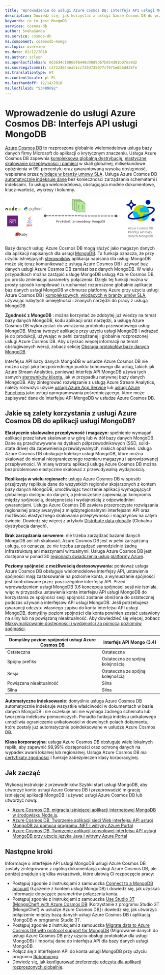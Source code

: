 ```yaml
---
title: 'Wprowadzenie do usługi Azure Cosmos DB: Interfejs API usługi MongoDB'
description: Dowiedz się, jak korzystać z usługi Azure Cosmos DB do przechowywania i wysyłania zapytań do ogromnych wolumenów dokumentów JSON z małym opóźnieniem przy użyciu popularnych interfejsów API MongoDB OSS.
keywords: co to jest MongoDB
services: cosmos-db
author: SnehaGunda
ms.service: cosmos-db
ms.component: cosmosdb-mongo
ms.topic: overview
ms.date: 02/12/2018
ms.author: sclyon
ms.openlocfilehash: 0d36d4c18860f6448d98d9d67b854d91b07ea9d2
ms.sourcegitcommit: c37122644eab1cc739d735077cf971edb6d428fe
ms.translationtype: HT
ms.contentlocale: pl-PL
ms.lasthandoff: 12/14/2018
ms.locfileid: "53409092"
---
```

# <a name="introduction-to-azure-cosmos-db-mongodb-api"></a>Wprowadzenie do usługi Azure Cosmos DB: Interfejs API usługi MongoDB

[Azure Cosmos DB](../cosmos-db/introduction.md) to rozproszona globalnie wielomodelowa usługa bazy danych firmy Microsoft do aplikacji o krytycznym znaczeniu. Usługa Azure Cosmos DB zapewnia [kompleksową globalną dystrybucję](distribute-data-globally.md), [elastyczne skalowanie przepływności i pamięci](partition-data.md) w skali globalnej, milisekundowe opóźnienia w 99. percentylu oraz gwarantowaną wysoką dostępność, wspierane przez [wiodące w branży umowy SLA](https://azure.microsoft.com/support/legal/sla/cosmos-db/). Usługa Azure Cosmos DB [automatycznie indeksuje dane](https://www.vldb.org/pvldb/vol8/p1668-shukla.pdf) bez konieczności zarządzania schematami i indeksami. To usługa wielomodelowa, obsługująca modele dokumentowe, klucz-wartość, wykresy i kolumny. 

![Usługa Azure Cosmos DB Interfejs API usługi MongoDB](./media/mongodb-introduction/cosmosdb-mongodb.png) 

Bazy danych usługi Azure Cosmos DB mogą służyć jako magazyn danych dla aplikacji napisanych dla usługi [MongoDB](https://docs.mongodb.com/manual/introduction/). Ta funkcja oznacza, że przy użyciu istniejących [sterowników](https://docs.mongodb.org/ecosystem/drivers/) aplikacja napisana dla usługi MongoDB może się teraz komunikować z usługą Azure Cosmos DB i używać baz danych usługi Azure Cosmos DB zamiast baz danych MongoDB. W wielu przypadkach można zastąpić usługę MongoDB usługą Azure Cosmos DB, po prostu zmieniając parametry połączenia. Dzięki tej funkcji można w prosty sposób kompilować i uruchamiać rozproszone globalnie aplikacje baz danych usługi MongoDB w chmurze platformy Azure przy użyciu usługi Azure Cosmos DB i [kompleksowych, wiodących w branży umów SLA](https://azure.microsoft.com/support/legal/sla/cosmos-db), używając nabytych umiejętności i znanych narzędzi do pracy z usługą MongoDB.

**Zgodność z MongoDB** : można korzystać ze zdobytej już wiedzy na temat bazy danych MongoDB, kodu aplikacji oraz narzędzi, a usługę Azure Cosmos DB wykorzystać do wdrażania protokołu przewodowego usługi MongoDB. Można tworzyć aplikacje przy użyciu usługi MongoDB i wdrażać je do produkcji, używając w pełni zarządzanej i globalnie rozproszonej usługi Azure Cosmos DB. Aby uzyskać więcej informacji na temat obsługiwanych wersji, zobacz sekcję [Obsługa protokołów bazy danych MongoDB](mongodb-feature-support.md#mongodb-protocol-support).

Interfejsu API bazy danych MongoDB w usłudze Azure Cosmos DB nie można użyć jako bezpośredniego punktu końcowego dla usług, takich jak Azure Stream Analytics, ponieważ interfejs API MongoDB używa tych samych [sterowników klienta](https://docs.mongodb.org/ecosystem/drivers/), jak w przypadku natywnej bazy danych MongoDB. Aby zintegrować rozwiązanie z usługą Azure Stream Analytics, należy rozważyć użycie [usługi Azure App Service](../app-service/app-service-web-overview.md) lub [usługi Azure Functions](../azure-functions/functions-overview.md) jako usługi oprogramowania pośredniczącego, które może zapisywać dane do interfejsu API MongoDB w usłudze Azure Cosmos DB.

## <a name="what-is-the-benefit-of-using-azure-cosmos-db-for-mongodb-applications"></a>Jakie są zalety korzystania z usługi Azure Cosmos DB do aplikacji usługi MongoDB?

**Elastycznie skalowalne przepływność i magazyn:** spełnienie wymagań aplikacji przez łatwe skalowanie w górę lub w dół bazy danych MongoDB. Dane są przechowywane na dyskach półprzewodnikowych (SSD, solid-state drive) dla zapewnienia przewidywalnych, niskich opóźnień. Usługa Azure Cosmos DB obsługuje kolekcje usługi MongoDB, które można skalować do niemal nieograniczonego rozmiaru magazynu i aprowizowanej przepływności. W miarę wzrostu aplikacji usługę Azure Cosmos DB można bezproblemowo elastycznie skalować z przewidywalną wydajnością. 

**Replikacja w wielu regionach:** usługa Azure Cosmos DB w sposób przejrzysty replikuje dane do wszystkich regionów skojarzonych z kontem bazy danych MongoDB, umożliwiając tworzenie aplikacji wymagających globalnego dostępu do danych, a jednocześnie zapewniając kompromis między spójnością, dostępnością i wydajnością z odpowiednimi gwarancjami. Usługa Azure Cosmos DB zawiera przezroczyste rozwiązania regionalnej pracy awaryjnej z międzyregionalnymi interfejsami API oraz możliwość elastycznego skalowania przepływności i magazynów na całym świecie. Dowiedz się więcej z artykułu [Distribute data globally](distribute-data-globally.md) (Globalna dystrybucja danych).

**Brak zarządzania serwerem**: nie trzeba zarządzać bazami danych MongoDB ani ich skalować. Azure Cosmos DB jest w pełni zarządzaną usługą, co oznacza, że nie trzeba zarządzać samodzielnie żadną infrastrukturą ani maszynami wirtualnymi. Usługa Azure Cosmos DB jest dostępna w ponad 30 [regionach świadczenia usług platformy Azure](https://azure.microsoft.com/regions/services/).

**Poziomy spójności z możliwością dostosowywania:** ponieważ usługa Azure Cosmos DB obsługuje wielomodelowe interfejsy API, ustawienia spójności mają zastosowanie na poziomie konta, a wymuszanie spójności jest kontrolowane przez poszczególne interfejsy API. Przed wprowadzeniem usługi MongoDB 3.6 koncepcja spójności sesji nie istniała, więc w przypadku ustawienia konta interfejsu API usługi MongoDB do korzystania ze spójności sesji spójność zostanie obniżona do ostatecznej podczas używania interfejsów API usługi MongoDB. Jeśli potrzebujesz gwarancji odczytu własnego zapisu do konta interfejsu API usługi MongoDB, domyślny poziom spójności dla konta powinien zostać ustawiony na silny lub na powiązaną nieaktualność. Aby dowiedzieć się więcej, zobacz [Maksymalizowanie dostępności i wydajności za pomocą poziomów spójności](consistency-levels.md).

| Domyślny poziom spójności usługi Azure Cosmos DB |   Interfejs API Mongo (3.4) |
|---|---|
|Ostateczna| Ostateczna |
|Spójny prefiks| Ostateczna ze spójną kolejnością |
|Sesja| Ostateczna ze spójną kolejnością |
|Powiązana nieaktualność| Silna |
| Silna | Silna |

**Automatyczne indeksowanie**: domyślnie usługa Azure Cosmos DB automatycznie indeksuje wszystkie właściwości w dokumentach w bazie danych MongoDB i nie oczekuje ani nie wymaga żadnego schematu lub tworzenia indeksów pomocniczych. Ponadto funkcja indeksu unikatowego umożliwia ograniczenie unikatowości w dowolnych polach dokumentu, które zostały już automatycznie poindeksowane w usłudze Azure Cosmos DB.

**Klasa korporacyjna**: usługa Azure Cosmos DB obsługuje wiele lokalnych replik, aby zapewnić 99,99% dostępności oraz ochronę danych na wypadek awarii lokalnej lub regionalnej. Usługa Azure Cosmos DB ma [certyfikaty zgodności](https://www.microsoft.com/trustcenter) i funkcje zabezpieczeń klasy korporacyjnej. 

## <a name="how-to-get-started"></a>Jak zacząć

Wykonaj instrukcje z przewodników Szybki start usługi MongoDB, aby utworzyć konto usługi Azure Cosmos DB i przeprowadzić migrację istniejącej aplikacji MongoDB i używać usługi Azure Cosmos DB lub utworzyć nową:

* [Azure Cosmos DB: migracja istniejącej aplikacji internetowej MongoDB w środowisku Node.js](create-mongodb-nodejs.md).
* [Azure Cosmos DB: Tworzenie aplikacji sieci Web interfejsu API usługi MongoDB za pomocą programu .NET i witryny Azure Portal](create-mongodb-dotnet.md)
* [Azure Cosmos DB: Tworzenie aplikacji konsolowej interfejsu API usługi MongoDB przy użyciu języka Java i witryny Azure Portal](create-mongodb-java.md)

## <a name="next-steps"></a>Następne kroki

Informacje o interfejsie API usługi MongoDB usługi Azure Cosmos DB zostały zintegrowane z ogólną dokumentacją usługi Azure Cosmos DB, ale poniżej znajduje się kilka wskazówek, które ułatwią Ci rozpoczęcie pracy:

* Postępuj zgodnie z instrukcjami z samouczka [Connect to a MongoDB account](connect-mongodb-account.md) (Łączenie z kontem usługi MongoDB) i dowiedz się, jak uzyskać informacje dotyczące parametrów połączenia konta.
* Postępuj zgodnie z instrukcjami z samouczka [Use Studio 3T (MongoChef) with Azure Cosmos DB](mongodb-mongochef.md) [Korzystanie z programu Studio 3T (MongoChef) w usłudze Azure Cosmos DB] i dowiedz się, jak utworzyć połączenie między bazą danych usługi Azure Cosmos DB i aplikacją MongoDB w programie Studio 3T.
* Postępuj zgodnie z instrukcjami z samouczka [Migrate data to Azure Cosmos DB with protocol support for MongoDB](mongodb-migrate.md) (Migrowanie danych do usługi Azure Cosmos DB przy użyciu obsługi protokołów dla usługi MongoDB) i importuj dane do interfejsu API dla bazy danych usługi MongoDB.
* Połącz się z interfejsem API do konta usługi MongoDB przy użyciu programu [Robomongo](mongodb-robomongo.md).
* Dowiedz się, jak [konfigurować preferencje odczytu dla aplikacji rozproszonych globalnie](../cosmos-db/tutorial-global-distribution-mongodb.md).
